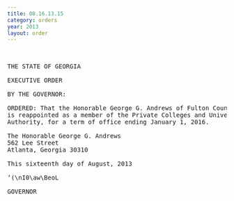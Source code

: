 ```yaml
---
title: 08.16.13.15
category: orders
year: 2013
layout: order
---
```


<pre> 

THE STATE OF GEORGIA

EXECUTIVE ORDER

BY THE GOVERNOR:

ORDERED: That the Honorable George G. Andrews of Fulton County, Georgia,
is reappointed as a member of the Private Colleges and Universities
Authority, for a term of office ending January 1, 2016.

The Honorable George G. Andrews
562 Lee Street
Atlanta, Georgia 30310

This sixteenth day of August, 2013

‘(\nI0\aw\BeoL

GOVERNOR

</pre>
